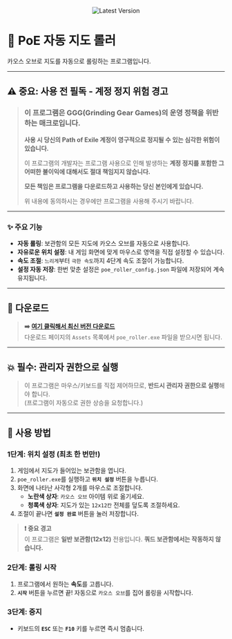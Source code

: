 <p align="center">
  <img src="https://img.shields.io/github/v/release/RealKpopHunters/poe-roller?label=Latest%20Version&style=for-the-badge" alt="Latest Version"/>
</p>

# 💎 PoE 자동 지도 롤러

카오스 오브로 지도를 자동으로 롤링하는 프로그램입니다.

---

## ⚠️ 중요: 사용 전 필독 - 계정 정지 위험 경고

> ### 이 프로그램은 GGG(Grinding Gear Games)의 운영 정책을 위반하는 **매크로**입니다.
> 
> **사용 시 당신의 Path of Exile 계정이 영구적으로 정지될 수 있는 심각한 위험이 있습니다.**
> 
> 이 프로그램의 개발자는 프로그램 사용으로 인해 발생하는 **계정 정지를 포함한 그 어떠한 불이익에 대해서도 절대 책임지지 않습니다.**
> 
> **모든 책임은 프로그램을 다운로드하고 사용하는 당신 본인에게 있습니다.**
> 
> 위 내용에 동의하시는 경우에만 프로그램을 사용해 주시기 바랍니다.

---

### ✨ 주요 기능
- **자동 롤링**: 보관함의 모든 지도에 카오스 오브를 자동으로 사용합니다.
- **자유로운 위치 설정**: 내 게임 화면에 맞게 마우스로 영역을 직접 설정할 수 있습니다.
- **속도 조절**: `느리게`부터 `극한 속도`까지 4단계 속도 조절이 가능합니다.
- **설정 자동 저장**: 한번 맞춘 설정은 `poe_roller_config.json` 파일에 저장되어 계속 유지됩니다.

---

## 🚀 다운로드

> **➡️ [여기 클릭해서 최신 버전 다운로드](https://github.com/RealKpopHunters/poe-roller/releases/latest)**  
> 다운로드 페이지의 `Assets` 목록에서 `poe_roller.exe` 파일을 받으시면 됩니다.

---

## 💥 필수: 관리자 권한으로 실행
> 이 프로그램은 마우스/키보드를 직접 제어하므로, **반드시 관리자 권한으로 실행**해야 합니다.  
> (프로그램이 자동으로 권한 상승을 요청합니다.)

---

## 📖 사용 방법

### 1단계: 위치 설정 (최초 한 번만!)
1. 게임에서 지도가 들어있는 보관함을 엽니다.
2. `poe_roller.exe`를 실행하고 **`위치 설정`** 버튼을 누릅니다.
3. 화면에 나타난 사각형 2개를 마우스로 조절합니다.
    - **노란색 상자**: `카오스 오브` 아이템 위로 옮기세요.
    - **청록색 상자**: 지도가 있는 `12x12칸` 전체를 덮도록 조절하세요.
4. 조절이 끝나면 **`설정 완료`** 버튼을 눌러 저장합니다.

> **❗ 중요 경고**  
> 이 프로그램은 **일반 보관함(12x12)** 전용입니다. **쿼드 보관함에서는 작동하지 않습니다.**

### 2단계: 롤링 시작
1. 프로그램에서 원하는 **속도**를 고릅니다.
2. **`시작`** 버튼을 누르면 끝! 자동으로 `카오스 오브`를 집어 롤링을 시작합니다.

### 3단계: 중지
- 키보드의 **`ESC`** 또는 **`F10`** 키를 누르면 즉시 멈춥니다.